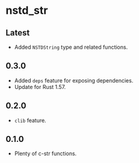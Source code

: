 # nstd_str
## Latest
- Added `NSTDString` type and related functions.
## 0.3.0
- Added `deps` feature for exposing dependencies.
- Update for Rust 1.57.
## 0.2.0
- `clib` feature.
## 0.1.0
- Plenty of c-str functions.
